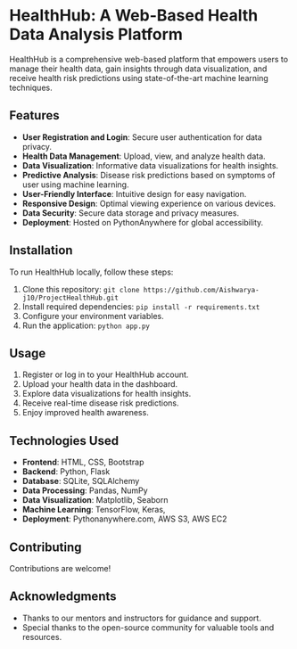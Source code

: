 # HealthHub: A Web-Based Health Data Analysis Platform

HealthHub is a comprehensive web-based platform that empowers users to manage their health data, gain insights through data visualization, and receive health risk predictions using state-of-the-art machine learning techniques.

## Features

- **User Registration and Login**: Secure user authentication for data privacy.
- **Health Data Management**: Upload, view, and analyze health data.
- **Data Visualization**: Informative data visualizations for health insights.
- **Predictive Analysis**: Disease risk predictions based on symptoms of user using machine learning. 
- **User-Friendly Interface**: Intuitive design for easy navigation.
- **Responsive Design**: Optimal viewing experience on various devices.
- **Data Security**: Secure data storage and privacy measures.
- **Deployment**: Hosted on PythonAnywhere for global accessibility.

## Installation

To run HealthHub locally, follow these steps:

1. Clone this repository: `git clone https://github.com/Aishwarya-j10/ProjectHealthHub.git`
2. Install required dependencies: `pip install -r requirements.txt`
3. Configure your environment variables.
4. Run the application: `python app.py`

## Usage

1. Register or log in to your HealthHub account.
2. Upload your health data in the dashboard.
3. Explore data visualizations for health insights.
4. Receive real-time disease risk predictions.
5. Enjoy improved health awareness.

## Technologies Used

- **Frontend**: HTML, CSS, Bootstrap
- **Backend**: Python, Flask
- **Database**: SQLite, SQLAlchemy 
- **Data Processing**: Pandas, NumPy
- **Data Visualization**: Matplotlib, Seaborn
- **Machine Learning**: TensorFlow, Keras, 
- **Deployment**: Pythonanywhere.com, AWS S3, AWS EC2

## Contributing

Contributions are welcome!


## Acknowledgments

- Thanks to our mentors and instructors for guidance and support.
- Special thanks to the open-source community for valuable tools and resources.


